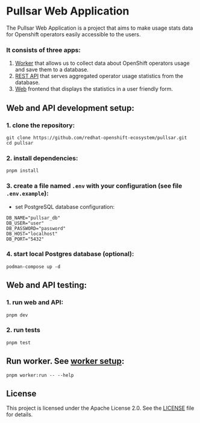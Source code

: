 # Pullsar Web Application

The Pullsar Web Application is a project that aims to make usage stats data
for Openshift operators easily accessible to the users.

### It consists of three apps:
1. [Worker](./apps/worker/README.md) that allows us to collect data about OpenShift operators usage and save them to a database.
2. [REST API](./apps/api/README.md) that serves aggregated operator usage statistics from the database.
3. [Web](./apps/web/README.md) frontend that displays the statistics in a user friendly form.

## Web and API development setup:
### 1. clone the repository:
```
git clone https://github.com/redhat-openshift-ecosystem/pullsar.git
cd pullsar
```

### 2. install dependencies:
```
pnpm install
```

### 3. create a file named `.env` with your configuration (see file `.env.example`):
- set PostgreSQL database configuration:
```
DB_NAME="pullsar_db"
DB_USER="user"
DB_PASSWORD="password"
DB_HOST="localhost"
DB_PORT="5432"
```

### 4. start local Postgres database (optional):
```
podman-compose up -d
```

## Web and API testing:
### 1. run web and API:
```
pnpm dev
```

### 2. run tests
```
pnpm test
```

## Run worker. See [worker setup](./apps/worker/README.md):
```
pnpm worker:run -- --help
```

## License
This project is licensed under the Apache License 2.0. See the [LICENSE](LICENSE) file for details.
